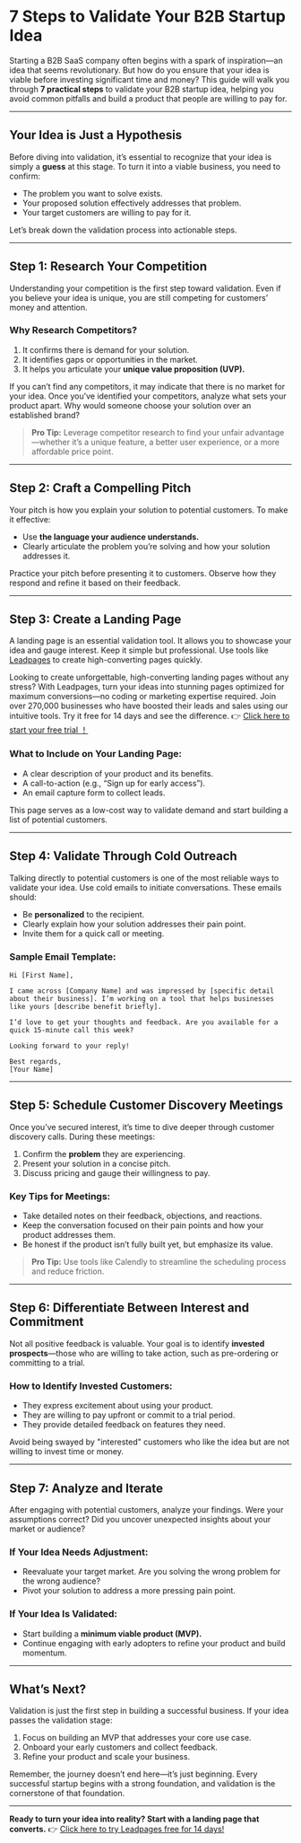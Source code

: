 
# 7 Steps to Validate Your B2B Startup Idea

Starting a B2B SaaS company often begins with a spark of inspiration—an idea that seems revolutionary. But how do you ensure that your idea is viable before investing significant time and money? This guide will walk you through **7 practical steps** to validate your B2B startup idea, helping you avoid common pitfalls and build a product that people are willing to pay for.

---

## Your Idea is Just a Hypothesis

Before diving into validation, it’s essential to recognize that your idea is simply a **guess** at this stage. To turn it into a viable business, you need to confirm:

- The problem you want to solve exists.
- Your proposed solution effectively addresses that problem.
- Your target customers are willing to pay for it.

Let’s break down the validation process into actionable steps.

---

## Step 1: Research Your Competition

Understanding your competition is the first step toward validation. Even if you believe your idea is unique, you are still competing for customers’ money and attention.

### Why Research Competitors?
1. It confirms there is demand for your solution.
2. It identifies gaps or opportunities in the market.
3. It helps you articulate your **unique value proposition (UVP).**

If you can’t find any competitors, it may indicate that there is no market for your idea. Once you’ve identified your competitors, analyze what sets your product apart. Why would someone choose your solution over an established brand?

> **Pro Tip:** Leverage competitor research to find your unfair advantage—whether it’s a unique feature, a better user experience, or a more affordable price point.

---

## Step 2: Craft a Compelling Pitch

Your pitch is how you explain your solution to potential customers. To make it effective:
- Use **the language your audience understands.**
- Clearly articulate the problem you’re solving and how your solution addresses it.

Practice your pitch before presenting it to customers. Observe how they respond and refine it based on their feedback.

---

## Step 3: Create a Landing Page

A landing page is an essential validation tool. It allows you to showcase your idea and gauge interest. Keep it simple but professional. Use tools like [Leadpages](https://bit.ly/LEadPages) to create high-converting pages quickly.

Looking to create unforgettable, high-converting landing pages without any stress? With Leadpages, turn your ideas into stunning pages optimized for maximum conversions—no coding or marketing expertise required. Join over 270,000 businesses who have boosted their leads and sales using our intuitive tools. Try it free for 14 days and see the difference. 👉 [Click here to start your free trial ！](https://bit.ly/LEadPages)

### What to Include on Your Landing Page:
- A clear description of your product and its benefits.
- A call-to-action (e.g., “Sign up for early access”).
- An email capture form to collect leads.

This page serves as a low-cost way to validate demand and start building a list of potential customers.

---

## Step 4: Validate Through Cold Outreach

Talking directly to potential customers is one of the most reliable ways to validate your idea. Use cold emails to initiate conversations. These emails should:
- Be **personalized** to the recipient.
- Clearly explain how your solution addresses their pain point.
- Invite them for a quick call or meeting.

### Sample Email Template:
```
Hi [First Name],

I came across [Company Name] and was impressed by [specific detail about their business]. I’m working on a tool that helps businesses like yours [describe benefit briefly].

I’d love to get your thoughts and feedback. Are you available for a quick 15-minute call this week?

Looking forward to your reply!

Best regards,  
[Your Name]  
```

---

## Step 5: Schedule Customer Discovery Meetings

Once you’ve secured interest, it’s time to dive deeper through customer discovery calls. During these meetings:
1. Confirm the **problem** they are experiencing.
2. Present your solution in a concise pitch.
3. Discuss pricing and gauge their willingness to pay.

### Key Tips for Meetings:
- Take detailed notes on their feedback, objections, and reactions.
- Keep the conversation focused on their pain points and how your product addresses them.
- Be honest if the product isn’t fully built yet, but emphasize its value.

> **Pro Tip:** Use tools like Calendly to streamline the scheduling process and reduce friction.

---

## Step 6: Differentiate Between Interest and Commitment

Not all positive feedback is valuable. Your goal is to identify **invested prospects**—those who are willing to take action, such as pre-ordering or committing to a trial.

### How to Identify Invested Customers:
- They express excitement about using your product.
- They are willing to pay upfront or commit to a trial period.
- They provide detailed feedback on features they need.

Avoid being swayed by "interested" customers who like the idea but are not willing to invest time or money.

---

## Step 7: Analyze and Iterate

After engaging with potential customers, analyze your findings. Were your assumptions correct? Did you uncover unexpected insights about your market or audience?

### If Your Idea Needs Adjustment:
- Reevaluate your target market. Are you solving the wrong problem for the wrong audience?
- Pivot your solution to address a more pressing pain point.

### If Your Idea Is Validated:
- Start building a **minimum viable product (MVP).**
- Continue engaging with early adopters to refine your product and build momentum.

---

## What’s Next?

Validation is just the first step in building a successful business. If your idea passes the validation stage:
1. Focus on building an MVP that addresses your core use case.
2. Onboard your early customers and collect feedback.
3. Refine your product and scale your business.

Remember, the journey doesn’t end here—it’s just beginning. Every successful startup begins with a strong foundation, and validation is the cornerstone of that foundation.

---

**Ready to turn your idea into reality? Start with a landing page that converts.** 👉 [Click here to try Leadpages free for 14 days!](https://bit.ly/LEadPages)
